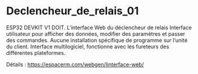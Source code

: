 # Declencheur_de_relais_01
ESP32 DEVKIT V1 DOIT. L’interface Web du déclencheur de relais
Interface utilisateur pour afficher des données, modifier des paramètres et passer des commandes. 
Aucune installation spécifique de programme sur l’unité du client. 
Interface multilogiciel, fonctionne avec les fureteurs des différentes plateformes.

Détails : https://espacerm.com/webgen/linterface-web/
